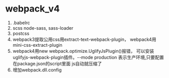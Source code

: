 # webpack_v4
1. .babelrc
2. scss
   node-sass, sass-loader
3. postcss
4. webpack3提取公用css用extract-text-webpack-plugin， webpack4用mini-css-extract-plugin
5. webpack4用new webpack.optimize.UglifyJsPlugin()报错， 可以安装uglifyjs-webpack-plugin插件。--mode production 表示生产环境,只要配置在package.json的script里面 js自动就压缩了
6. 增加webpack.dll.config
